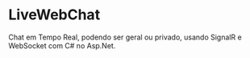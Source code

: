 # LiveWebChat
Chat em Tempo Real, podendo ser geral ou privado, usando SignalR e WebSocket com C# no Asp.Net.
